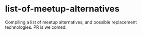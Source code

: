 # list-of-meetup-alternatives
Compiling a list of meetup alternatives, and possible replacement technologies. PR is welcomed.
